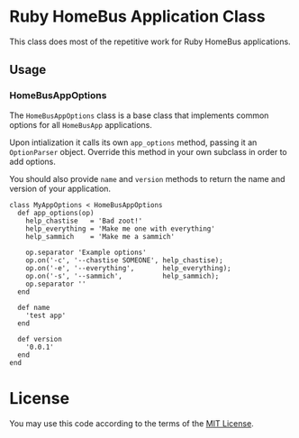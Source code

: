 # Ruby HomeBus Application Class

This class does most of the repetitive work for Ruby HomeBus applications.

## Usage

### HomeBusAppOptions

The `HomeBusAppOptions` class is a base class that implements common options for all `HomeBusApp` applications.

Upon intialization it calls its own `app_options` method, passing it an `OptionParser` object. Override this method in your own subclass in order to add options.

You should also provide `name` and `version` methods to  return the name and version of your application.

```
class MyAppOptions < HomeBusAppOptions
  def app_options(op)
    help_chastise   = 'Bad zoot!'
    help_everything = 'Make me one with everything'
    help_sammich    = 'Make me a sammich'

    op.separator 'Example options'
    op.on('-c', '--chastise SOMEONE', help_chastise);
    op.on('-e', '--everything',       help_everything);
    op.on('-s', '--sammich',          help_sammich);
    op.separator ''
  end

  def name
    'test app'
  end

  def version
    '0.0.1'
  end
end
```

# License

You may use this code according to the  terms of the [MIT License](https://romkey.mit-license.org/).
